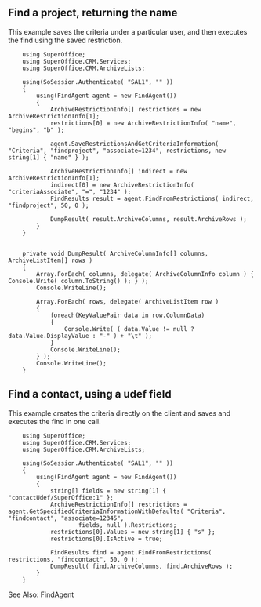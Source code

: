 <properties date="2016-06-24"
/>

Find a project, returning the name
----------------------------------

This example saves the criteria under a particular user, and then executes the find using the saved restriction.

```
    using SuperOffice;
    using SuperOffice.CRM.Services;
    using SuperOffice.CRM.ArchiveLists;

    using(SoSession.Authenticate( "SAL1", "" ))
    {
        using(FindAgent agent = new FindAgent())
        {
            ArchiveRestrictionInfo[] restrictions = new ArchiveRestrictionInfo[1];
            restrictions[0] = new ArchiveRestrictionInfo( "name", "begins", "b" );

            agent.SaveRestrictionsAndGetCriteriaInformation( "Criteria", "findproject", "associate=1234", restrictions, new string[1] { "name" } );

            ArchiveRestrictionInfo[] indirect = new ArchiveRestrictionInfo[1];
            indirect[0] = new ArchiveRestrictionInfo( "criteriaAssociate", "=", "1234" );
            FindResults result = agent.FindFromRestrictions( indirect, "findproject", 50, 0 );

            DumpResult( result.ArchiveColumns, result.ArchiveRows );
        }
    }


    private void DumpResult( ArchiveColumnInfo[] columns, ArchiveListItem[] rows )
    {
        Array.ForEach( columns, delegate( ArchiveColumnInfo column ) { Console.Write( column.ToString() ); } );
        Console.WriteLine();

        Array.ForEach( rows, delegate( ArchiveListItem row )
        {
            foreach(KeyValuePair data in row.ColumnData)
            {
                Console.Write( ( data.Value != null ? data.Value.DisplayValue : "-" ) + "\t" );
            }
            Console.WriteLine();
        } );
        Console.WriteLine();
    }
```

Find a contact, using a udef field
----------------------------------

This example creates the criteria directly on the client and saves and executes the find in one call.

```
    using SuperOffice;
    using SuperOffice.CRM.Services;
    using SuperOffice.CRM.ArchiveLists;

    using(SoSession.Authenticate( "SAL1", "" ))
    {
        using(FindAgent agent = new FindAgent())
        {
            string[] fields = new string[1] { "contactUdef/SuperOffice:1" };
            ArchiveRestrictionInfo[] restrictions = agent.GetSpecifiedCriteriaInformationWithDefaults( "Criteria", "findcontact", "associate=12345",
                    fields, null ).Restrictions;
            restrictions[0].Values = new string[1] { "s" };
            restrictions[0].IsActive = true;

            FindResults find = agent.FindFromRestrictions( restrictions, "findcontact", 50, 0 );
            DumpResult( find.ArchiveColumns, find.ArchiveRows );
        }
    }
```

See Also: FindAgent
